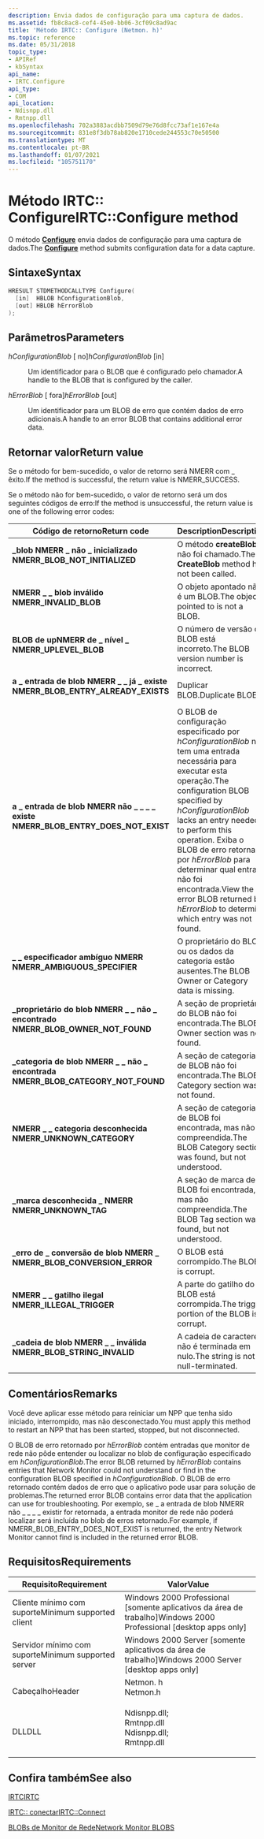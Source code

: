 ```yaml
---
description: Envia dados de configuração para uma captura de dados.
ms.assetid: fb8c8ac8-cef4-45e0-bb06-3cf09c8ad9ac
title: 'Método IRTC:: Configure (Netmon. h)'
ms.topic: reference
ms.date: 05/31/2018
topic_type:
- APIRef
- kbSyntax
api_name:
- IRTC.Configure
api_type:
- COM
api_location:
- Ndisnpp.dll
- Rmtnpp.dll
ms.openlocfilehash: 702a3883acdbb7509d79e76d8fcc73af1e167e4a
ms.sourcegitcommit: 831e8f3db78ab820e1710cede244553c70e50500
ms.translationtype: MT
ms.contentlocale: pt-BR
ms.lasthandoff: 01/07/2021
ms.locfileid: "105751170"
---
```

# <a name="irtcconfigure-method"></a><span data-ttu-id="e0b9d-103">Método IRTC:: Configure</span><span class="sxs-lookup"><span data-stu-id="e0b9d-103">IRTC::Configure method</span></span>

<span data-ttu-id="e0b9d-104">O método [**Configure**](configure.md) envia dados de configuração para uma captura de dados.</span><span class="sxs-lookup"><span data-stu-id="e0b9d-104">The [**Configure**](configure.md) method submits configuration data for a data capture.</span></span>

## <a name="syntax"></a><span data-ttu-id="e0b9d-105">Sintaxe</span><span class="sxs-lookup"><span data-stu-id="e0b9d-105">Syntax</span></span>


```C++
HRESULT STDMETHODCALLTYPE Configure(
  [in]  HBLOB hConfigurationBlob,
  [out] HBLOB hErrorBlob
);
```



## <a name="parameters"></a><span data-ttu-id="e0b9d-106">Parâmetros</span><span class="sxs-lookup"><span data-stu-id="e0b9d-106">Parameters</span></span>

<dl> <dt>

<span data-ttu-id="e0b9d-107">*hConfigurationBlob* \[ no\]</span><span class="sxs-lookup"><span data-stu-id="e0b9d-107">*hConfigurationBlob* \[in\]</span></span>
</dt> <dd>

<span data-ttu-id="e0b9d-108">Um identificador para o BLOB que é configurado pelo chamador.</span><span class="sxs-lookup"><span data-stu-id="e0b9d-108">A handle to the BLOB that is configured by the caller.</span></span>

</dd> <dt>

<span data-ttu-id="e0b9d-109">*hErrorBlob* \[ fora\]</span><span class="sxs-lookup"><span data-stu-id="e0b9d-109">*hErrorBlob* \[out\]</span></span>
</dt> <dd>

<span data-ttu-id="e0b9d-110">Um identificador para um BLOB de erro que contém dados de erro adicionais.</span><span class="sxs-lookup"><span data-stu-id="e0b9d-110">A handle to an error BLOB that contains additional error data.</span></span>

</dd> </dl>

## <a name="return-value"></a><span data-ttu-id="e0b9d-111">Retornar valor</span><span class="sxs-lookup"><span data-stu-id="e0b9d-111">Return value</span></span>

<span data-ttu-id="e0b9d-112">Se o método for bem-sucedido, o valor de retorno será NMERR com \_ êxito.</span><span class="sxs-lookup"><span data-stu-id="e0b9d-112">If the method is successful, the return value is NMERR\_SUCCESS.</span></span>

<span data-ttu-id="e0b9d-113">Se o método não for bem-sucedido, o valor de retorno será um dos seguintes códigos de erro:</span><span class="sxs-lookup"><span data-stu-id="e0b9d-113">If the method is unsuccessful, the return value is one of the following error codes:</span></span>



| <span data-ttu-id="e0b9d-114">Código de retorno</span><span class="sxs-lookup"><span data-stu-id="e0b9d-114">Return code</span></span>                                                                                                         | <span data-ttu-id="e0b9d-115">Description</span><span class="sxs-lookup"><span data-stu-id="e0b9d-115">Description</span></span>                                                                                                                                                                                               |
|---------------------------------------------------------------------------------------------------------------------|-----------------------------------------------------------------------------------------------------------------------------------------------------------------------------------------------------------|
| <dl> <span data-ttu-id="e0b9d-116"><dt>**\_blob NMERR \_ não \_ inicializado**</dt></span><span class="sxs-lookup"><span data-stu-id="e0b9d-116"><dt>**NMERR\_BLOB\_NOT\_INITIALIZED**</dt></span></span> </dl>        | <span data-ttu-id="e0b9d-117">O método **createBlob** não foi chamado.</span><span class="sxs-lookup"><span data-stu-id="e0b9d-117">The **CreateBlob** method has not been called.</span></span><br/>                                                                                                                                                 |
| <dl> <span data-ttu-id="e0b9d-118"><dt>**NMERR \_ \_ blob inválido**</dt></span><span class="sxs-lookup"><span data-stu-id="e0b9d-118"><dt>**NMERR\_INVALID\_BLOB**</dt></span></span> </dl>                 | <span data-ttu-id="e0b9d-119">O objeto apontado não é um BLOB.</span><span class="sxs-lookup"><span data-stu-id="e0b9d-119">The object pointed to is not a BLOB.</span></span><br/>                                                                                                                                                           |
| <dl> <span data-ttu-id="e0b9d-120"><dt>**BLOB de upNMERR de \_ nível \_**</dt></span><span class="sxs-lookup"><span data-stu-id="e0b9d-120"><dt>**NMERR\_UPLEVEL\_BLOB**</dt></span></span> </dl>                 | <span data-ttu-id="e0b9d-121">O número de versão do BLOB está incorreto.</span><span class="sxs-lookup"><span data-stu-id="e0b9d-121">The BLOB version number is incorrect.</span></span><br/>                                                                                                                                                          |
| <dl> <span data-ttu-id="e0b9d-122"><dt>**a \_ entrada de blob NMERR \_ \_ já \_ existe**</dt></span><span class="sxs-lookup"><span data-stu-id="e0b9d-122"><dt>**NMERR\_BLOB\_ENTRY\_ALREADY\_EXISTS**</dt></span></span> </dl>  | <span data-ttu-id="e0b9d-123">Duplicar BLOB.</span><span class="sxs-lookup"><span data-stu-id="e0b9d-123">Duplicate BLOB.</span></span><br/>                                                                                                                                                                                |
| <dl> <span data-ttu-id="e0b9d-124"><dt>**a \_ entrada de blob NMERR não \_ \_ \_ \_ existe**</dt></span><span class="sxs-lookup"><span data-stu-id="e0b9d-124"><dt>**NMERR\_BLOB\_ENTRY\_DOES\_NOT\_EXIST**</dt></span></span> </dl> | <span data-ttu-id="e0b9d-125">O BLOB de configuração especificado por *hConfigurationBlob* não tem uma entrada necessária para executar esta operação.</span><span class="sxs-lookup"><span data-stu-id="e0b9d-125">The configuration BLOB specified by *hConfigurationBlob* lacks an entry needed to perform this operation.</span></span> <span data-ttu-id="e0b9d-126">Exiba o BLOB de erro retornado por *hErrorBlob* para determinar qual entrada não foi encontrada.</span><span class="sxs-lookup"><span data-stu-id="e0b9d-126">View the error BLOB returned by *hErrorBlob* to determine which entry was not found.</span></span><br/> |
| <dl> <span data-ttu-id="e0b9d-127"><dt>**\_ \_ especificador ambíguo NMERR**</dt></span><span class="sxs-lookup"><span data-stu-id="e0b9d-127"><dt>**NMERR\_AMBIGUOUS\_SPECIFIER**</dt></span></span> </dl>          | <span data-ttu-id="e0b9d-128">O proprietário do BLOB ou os dados da categoria estão ausentes.</span><span class="sxs-lookup"><span data-stu-id="e0b9d-128">The BLOB Owner or Category data is missing.</span></span><br/>                                                                                                                                                    |
| <dl> <span data-ttu-id="e0b9d-129"><dt>**\_proprietário do blob NMERR \_ \_ não \_ encontrado**</dt></span><span class="sxs-lookup"><span data-stu-id="e0b9d-129"><dt>**NMERR\_BLOB\_OWNER\_NOT\_FOUND**</dt></span></span> </dl>       | <span data-ttu-id="e0b9d-130">A seção de proprietário do BLOB não foi encontrada.</span><span class="sxs-lookup"><span data-stu-id="e0b9d-130">The BLOB Owner section was not found.</span></span><br/>                                                                                                                                                          |
| <dl> <span data-ttu-id="e0b9d-131"><dt>**\_categoria de blob NMERR \_ \_ não \_ encontrada**</dt></span><span class="sxs-lookup"><span data-stu-id="e0b9d-131"><dt>**NMERR\_BLOB\_CATEGORY\_NOT\_FOUND**</dt></span></span> </dl>    | <span data-ttu-id="e0b9d-132">A seção de categoria de BLOB não foi encontrada.</span><span class="sxs-lookup"><span data-stu-id="e0b9d-132">The BLOB Category section was not found.</span></span><br/>                                                                                                                                                       |
| <dl> <span data-ttu-id="e0b9d-133"><dt>**NMERR \_ \_ categoria desconhecida**</dt></span><span class="sxs-lookup"><span data-stu-id="e0b9d-133"><dt>**NMERR\_UNKNOWN\_CATEGORY**</dt></span></span> </dl>             | <span data-ttu-id="e0b9d-134">A seção de categoria de BLOB foi encontrada, mas não compreendida.</span><span class="sxs-lookup"><span data-stu-id="e0b9d-134">The BLOB Category section was found, but not understood.</span></span><br/>                                                                                                                                       |
| <dl> <span data-ttu-id="e0b9d-135"><dt>**\_marca desconhecida \_ NMERR**</dt></span><span class="sxs-lookup"><span data-stu-id="e0b9d-135"><dt>**NMERR\_UNKNOWN\_TAG**</dt></span></span> </dl>                  | <span data-ttu-id="e0b9d-136">A seção de marca de BLOB foi encontrada, mas não compreendida.</span><span class="sxs-lookup"><span data-stu-id="e0b9d-136">The BLOB Tag section was found, but not understood.</span></span><br/>                                                                                                                                            |
| <dl> <span data-ttu-id="e0b9d-137"><dt>**\_erro de \_ conversão de blob NMERR \_**</dt></span><span class="sxs-lookup"><span data-stu-id="e0b9d-137"><dt>**NMERR\_BLOB\_CONVERSION\_ERROR**</dt></span></span> </dl>       | <span data-ttu-id="e0b9d-138">O BLOB está corrompido.</span><span class="sxs-lookup"><span data-stu-id="e0b9d-138">The BLOB is corrupt.</span></span><br/>                                                                                                                                                                           |
| <dl> <span data-ttu-id="e0b9d-139"><dt>**NMERR \_ \_ gatilho ilegal**</dt></span><span class="sxs-lookup"><span data-stu-id="e0b9d-139"><dt>**NMERR\_ILLEGAL\_TRIGGER**</dt></span></span> </dl>              | <span data-ttu-id="e0b9d-140">A parte do gatilho do BLOB está corrompida.</span><span class="sxs-lookup"><span data-stu-id="e0b9d-140">The trigger portion of the BLOB is corrupt.</span></span><br/>                                                                                                                                                    |
| <dl> <span data-ttu-id="e0b9d-141"><dt>**\_cadeia de blob NMERR \_ \_ inválida**</dt></span><span class="sxs-lookup"><span data-stu-id="e0b9d-141"><dt>**NMERR\_BLOB\_STRING\_INVALID**</dt></span></span> </dl>         | <span data-ttu-id="e0b9d-142">A cadeia de caracteres não é terminada em nulo.</span><span class="sxs-lookup"><span data-stu-id="e0b9d-142">The string is not null-terminated.</span></span><br/>                                                                                                                                                             |



 

## <a name="remarks"></a><span data-ttu-id="e0b9d-143">Comentários</span><span class="sxs-lookup"><span data-stu-id="e0b9d-143">Remarks</span></span>

<span data-ttu-id="e0b9d-144">Você deve aplicar esse método para reiniciar um NPP que tenha sido iniciado, interrompido, mas não desconectado.</span><span class="sxs-lookup"><span data-stu-id="e0b9d-144">You must apply this method to restart an NPP that has been started, stopped, but not disconnected.</span></span>

<span data-ttu-id="e0b9d-145">O BLOB de erro retornado por *hErrorBlob* contém entradas que monitor de rede não pôde entender ou localizar no blob de configuração especificado em *hConfigurationBlob*.</span><span class="sxs-lookup"><span data-stu-id="e0b9d-145">The error BLOB returned by *hErrorBlob* contains entries that Network Monitor could not understand or find in the configuration BLOB specified in *hConfigurationBlob*.</span></span> <span data-ttu-id="e0b9d-146">O BLOB de erro retornado contém dados de erro que o aplicativo pode usar para solução de problemas.</span><span class="sxs-lookup"><span data-stu-id="e0b9d-146">The returned error BLOB contains error data that the application can use for troubleshooting.</span></span> <span data-ttu-id="e0b9d-147">Por exemplo, se \_ a entrada de blob NMERR não \_ \_ \_ \_ existir for retornada, a entrada monitor de rede não poderá localizar será incluída no blob de erros retornado.</span><span class="sxs-lookup"><span data-stu-id="e0b9d-147">For example, if NMERR\_BLOB\_ENTRY\_DOES\_NOT\_EXIST is returned, the entry Network Monitor cannot find is included in the returned error BLOB.</span></span>

## <a name="requirements"></a><span data-ttu-id="e0b9d-148">Requisitos</span><span class="sxs-lookup"><span data-stu-id="e0b9d-148">Requirements</span></span>



| <span data-ttu-id="e0b9d-149">Requisito</span><span class="sxs-lookup"><span data-stu-id="e0b9d-149">Requirement</span></span> | <span data-ttu-id="e0b9d-150">Valor</span><span class="sxs-lookup"><span data-stu-id="e0b9d-150">Value</span></span> |
|-------------------------------------|----------------------------------------------------------------------------------------------------------------------------------------------------------|
| <span data-ttu-id="e0b9d-151">Cliente mínimo com suporte</span><span class="sxs-lookup"><span data-stu-id="e0b9d-151">Minimum supported client</span></span><br/> | <span data-ttu-id="e0b9d-152">Windows 2000 Professional \[somente aplicativos da área de trabalho\]</span><span class="sxs-lookup"><span data-stu-id="e0b9d-152">Windows 2000 Professional \[desktop apps only\]</span></span><br/>                                                                                               |
| <span data-ttu-id="e0b9d-153">Servidor mínimo com suporte</span><span class="sxs-lookup"><span data-stu-id="e0b9d-153">Minimum supported server</span></span><br/> | <span data-ttu-id="e0b9d-154">Windows 2000 Server \[somente aplicativos da área de trabalho\]</span><span class="sxs-lookup"><span data-stu-id="e0b9d-154">Windows 2000 Server \[desktop apps only\]</span></span><br/>                                                                                                     |
| <span data-ttu-id="e0b9d-155">Cabeçalho</span><span class="sxs-lookup"><span data-stu-id="e0b9d-155">Header</span></span><br/>                   | <dl> <span data-ttu-id="e0b9d-156"><dt>Netmon. h</dt></span><span class="sxs-lookup"><span data-stu-id="e0b9d-156"><dt>Netmon.h</dt></span></span> </dl>                                                                      |
| <span data-ttu-id="e0b9d-157">DLL</span><span class="sxs-lookup"><span data-stu-id="e0b9d-157">DLL</span></span><br/>                      | <dl> <span data-ttu-id="e0b9d-158"><dt>Ndisnpp.dll; </dt> <dt>Rmtnpp.dll</dt></span><span class="sxs-lookup"><span data-stu-id="e0b9d-158"><dt>Ndisnpp.dll; </dt> <dt>Rmtnpp.dll</dt></span></span> </dl> |



## <a name="see-also"></a><span data-ttu-id="e0b9d-159">Confira também</span><span class="sxs-lookup"><span data-stu-id="e0b9d-159">See also</span></span>

<dl> <dt>

[<span data-ttu-id="e0b9d-160">IRTC</span><span class="sxs-lookup"><span data-stu-id="e0b9d-160">IRTC</span></span>](irtc.md)
</dt> <dt>

[<span data-ttu-id="e0b9d-161">IRTC:: conectar</span><span class="sxs-lookup"><span data-stu-id="e0b9d-161">IRTC::Connect</span></span>](irtc-connect.md)
</dt> <dt>

[<span data-ttu-id="e0b9d-162">BLOBs de Monitor de Rede</span><span class="sxs-lookup"><span data-stu-id="e0b9d-162">Network Monitor BLOBS</span></span>](network-monitor-blobs.md)
</dt> </dl>

 

 




